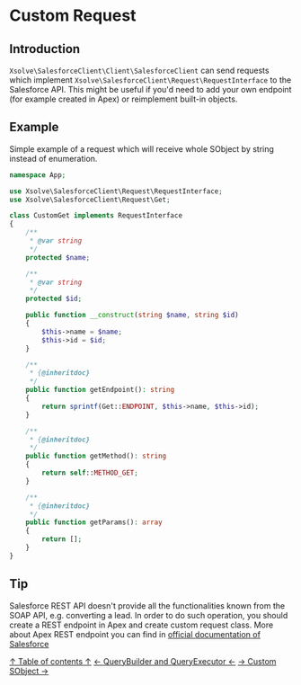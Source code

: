 Custom Request
===
## Introduction
`Xsolve\SalesforceClient\Client\SalesforceClient` can send requests which implement `Xsolve\SalesforceClient\Request\RequestInterface` to the Salesforce API. This might be useful if you'd need to add your own endpoint (for example created in Apex) or reimplement built-in objects.

## Example
Simple example of a request which will receive whole SObject by string instead of enumeration.
```php
namespace App;

use Xsolve\SalesforceClient\Request\RequestInterface;
use Xsolve\SalesforceClient\Request\Get;

class CustomGet implements RequestInterface
{
	/**
	 * @var string
	 */
	protected $name;

	/**
	 * @var string
	 */
	protected $id;

	public function __construct(string $name, string $id)
	{
		$this->name = $name;
		$this->id = $id;
	}

    /**
     * {@inheritdoc}
     */
    public function getEndpoint(): string
    {
        return sprintf(Get::ENDPOINT, $this->name, $this->id);
    }

    /**
     * {@inheritdoc}
     */
    public function getMethod(): string
    {
        return self::METHOD_GET;
    }

    /**
     * {@inheritdoc}
     */
    public function getParams(): array
    {
	    return [];
    }
}
```

## Tip
Salesforce REST API doesn't provide all the functionalities known from the SOAP API, e.g. converting a lead. In order to do such operation, you should create a REST endpoint in Apex and create custom request class. More about Apex REST endpoint you can find in [official documentation of Salesforce](https://developer.salesforce.com/page/Creating_REST_APIs_using_Apex_REST)

[↑ Table of contents ↑](doc/README.md)
[← QueryBuilder and QueryExecutor ←](query-builder-executor.md)
[→ Custom SObject →](custom-sobject.md)
